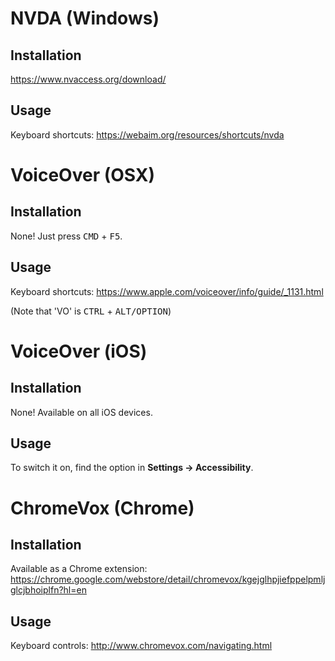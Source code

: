 # NVDA (Windows)

## Installation

https://www.nvaccess.org/download/

## Usage

Keyboard shortcuts: https://webaim.org/resources/shortcuts/nvda

# VoiceOver (OSX)

## Installation

None! Just press <kbd>CMD</kbd> + <kbd>F5</kbd>.

## Usage

Keyboard shortcuts: https://www.apple.com/voiceover/info/guide/_1131.html

(Note that 'VO' is <kbd>CTRL</kbd> + <kbd>ALT/OPTION</kbd>)

# VoiceOver (iOS)

## Installation

None! Available on all iOS devices.

## Usage

To switch it on, find the option in **Settings → Accessibility**.

# ChromeVox (Chrome)

## Installation

Available as a Chrome extension: https://chrome.google.com/webstore/detail/chromevox/kgejglhpjiefppelpmljglcjbhoiplfn?hl=en

## Usage

Keyboard controls: http://www.chromevox.com/navigating.html
